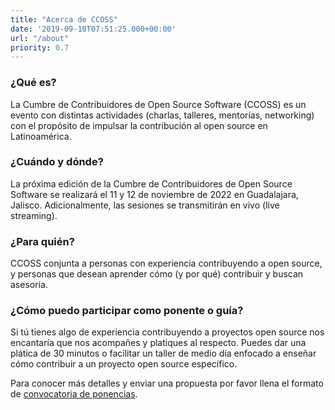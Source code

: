 ```yaml
---
title: "Acerca de CCOSS"
date: '2019-09-10T07:51:25.000+00:00'
url: "/about"
priority: 0.7
---
```


### ¿Qué es?
La Cumbre de Contribuidores de Open Source Software (CCOSS) es un evento con distintas actividades (charlas, talleres, mentorías, networking) con el propósito de impulsar la contribución al open source en Latinoamérica.


### ¿Cuándo y dónde?
La próxima edición de la Cumbre de Contribuidores de Open Source Software se realizará el 11 y 12 de noviembre de 2022 en Guadalajara, Jalisco. Adicionalmente, las sesiones se transmitirán en vivo (live streaming).

### ¿Para quién?
CCOSS conjunta a personas con experiencia contribuyendo a open source, y personas que desean aprender cómo (y por qué) contribuir y buscan asesoría.

### ¿Cómo puedo participar como ponente o guía?
Si tú tienes algo de experiencia contribuyendo a proyectos open source nos encantaría que nos acompañes y platiques al respecto. Puedes dar una plática de 30 minutos o facilitar un taller de medio día enfocado a enseñar cómo contribuir a un proyecto open source específico.

Para conocer más detalles y enviar una propuesta por favor llena el formato de [convocatoria de ponencias](https://convoca.dev/ccoss-2022/cfp).



